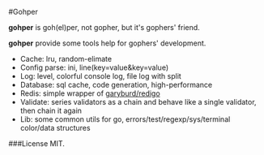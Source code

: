 #Gohper

**gohper** is goh(el)per, not gopher, but it's gophers' friend.

**gohper** provide some tools help for gophers' development.
* Cache: lru, random-elimate
* Config parse: ini, line(key=value&key=value)
* Log: level, colorful console log, file log with split
* Database: sql cache, code generation, high-performance
* Redis: simple wrapper of [garyburd/redigo](github.com/garyburd/redigo/redis)
* Validate: series validators as a chain and behave like a single validator, then chain it again
* Lib: some common utils for go, errors/test/regexp/sys/terminal color/data structures

###License
MIT.
